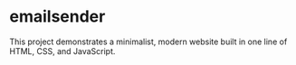 # emailsender
This project demonstrates a minimalist, modern website built in one line of HTML, CSS, and JavaScript.
